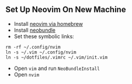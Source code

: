## Set Up Neovim On New Machine

* Install [neovim via
  homebrew](https://github.com/neovim/homebrew-neovim#troubleshooting)
* Install [neobundle](https://github.com/Shougo/neobundle.vim)
* Set these symbolic links:

```shell
rm -rf ~/.config/nvim
ln -s ~/.vim ~/.config/nvim
ln -s ~/dotfiles/.vimrc ~/.vim/init.vim
```
* Open `vim` and run `NeoBundleInstall`
* Open `nvim`

